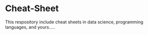 # Cheat-Sheet
This respository include cheat sheets in data science, programming languages, and yours.....
